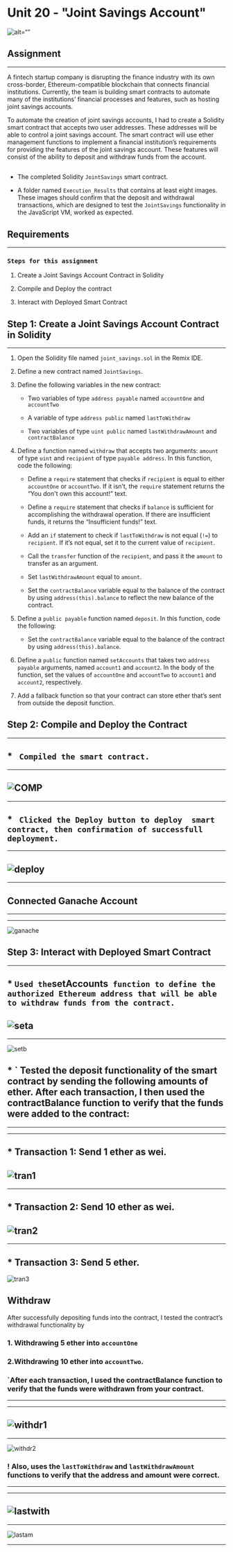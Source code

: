 # Unit 20 - "Joint Savings Account"

![alt=“”](open.png)

## Assignment 
---

A fintech startup company is disrupting the finance industry with its own cross-border, Ethereum-compatible blockchain that connects financial institutions. Currently, the team is building smart contracts to automate many of the institutions’ financial processes and features, such as hosting joint savings accounts.

To automate the creation of joint savings accounts, I had to  create a Solidity smart contract that accepts two user addresses. These addresses will be able to control a joint savings account. The smart contract will use ether management functions to implement a financial institution’s requirements for providing the features of the joint savings account. These features will consist of the ability to deposit and withdraw funds from the account.

##

* The completed Solidity `JointSavings` smart contract.

* A folder named `Execution_Results` that contains at least eight images. These images should confirm that the deposit and withdrawal transactions, which are designed to test the `JointSavings` functionality in the JavaScript VM, worked as expected.

## Requirements
---

### `Steps for this assignment`

1. Create a Joint Savings Account Contract in Solidity

2. Compile and Deploy the contract

3. Interact with Deployed Smart Contract

## Step 1: Create a Joint Savings Account Contract in Solidity
---

1. Open the Solidity file named `joint_savings.sol` in the Remix IDE.

2. Define a new contract named `JointSavings`.

3. Define the following variables in the new contract:

    * Two variables of type `address payable` named `accountOne` and `accountTwo`

    * A variable of type `address public` named `lastToWithdraw`

    * Two variables of type `uint public` named `lastWithdrawAmount` and `contractBalance`


4. Define a function named `withdraw` that accepts two arguments: `amount` of type `uint` and `recipient` of type `payable address`. In this function, code the following:

    * Define a `require` statement that checks if `recipient` is equal to either `accountOne` or `accountTwo`. If it isn’t, the `require` statement returns the “You don't own this account!” text.

    * Define a `require` statement that checks if `balance` is sufficient for accomplishing the withdrawal operation. If there are insufficient funds, it returns the “Insufficient funds!” text.

    * Add an `if` statement to check if `lastToWithdraw` is not equal (`!=`) to `recipient`. If it’s not equal, set it to the current value of `recipient`.

    * Call the `transfer` function of the `recipient`, and pass it the `amount` to transfer as an argument.

    * Set `lastWithdrawAmount` equal to `amount`.

    * Set the `contractBalance` variable equal to the balance of the contract by using `address(this).balance` to reflect the new balance of the contract.


5. Define a `public payable` function named `deposit`. In this function, code the following:

    * Set the `contractBalance` variable equal to the balance of the contract by using `address(this).balance`.

6. Define a `public` function named `setAccounts` that takes two `address payable` arguments, named `account1` and `account2`. In the body of the function, set the values of `accountOne` and `accountTwo` to `account1` and `account2`, respectively.

7. Add a fallback function so that your contract can store ether that’s sent from outside the deposit function.


## Step 2: Compile and Deploy the Contract 
---


## * ` Compiled the smart contract.` 
---
![COMP](compiled.png)
---
---


## * ` Clicked the Deploy button to deploy  smart contract, then confirmation of successfull deployment.`
---
![deploy](Deploy.png)
---
---

## Connected Ganache Account
---
---
![ganache](Ganache.png)


## Step 3: Interact with Deployed Smart Contract
---

## * ` Used the `setAccounts` function to define the authorized Ethereum address that will be able to withdraw funds from the contract.`

![seta](set_account.png)    
---
---
![setb](setacc_log.png)

## * ` Tested the deposit functionality of the smart contract by sending the following amounts of ether. After each transaction, I then used the contractBalance function to verify that the funds were added to the contract:
---
---


  ##  * Transaction 1: Send 1 ether as wei.
  ![tran1](trans1.png)
  ---
  ---


  ##  * Transaction 2: Send 10 ether as wei.
  ![tran2](trans2.png)
  ---
  ---

  ##  * Transaction 3: Send 5 ether.
  ![tran3](trans3.png)

   

## Withdraw
 After successfully depositing funds into the contract, I tested the contract’s withdrawal functionality by 
 ### 1. Withdrawing 5 ether into `accountOne` 
 ### 2.Withdrawing 10 ether into `accountTwo`. 
 
 ### `After each transaction, I used the contractBalance function to verify that the funds were withdrawn from your contract.
 ---
 ---
 ![withdr1](withdracc1.png)
 ---
 ---
 ![withdr2](withdracc2.png)
 
 
  ### ! Also, uses the `lastToWithdraw` and `lastWithdrawAmount` functions to verify that the address and amount were correct.
  ---
  ---
  ![lastwith](lasttowith.png)
  ---
  ---
  ![lastam](lastamount.png)



---



